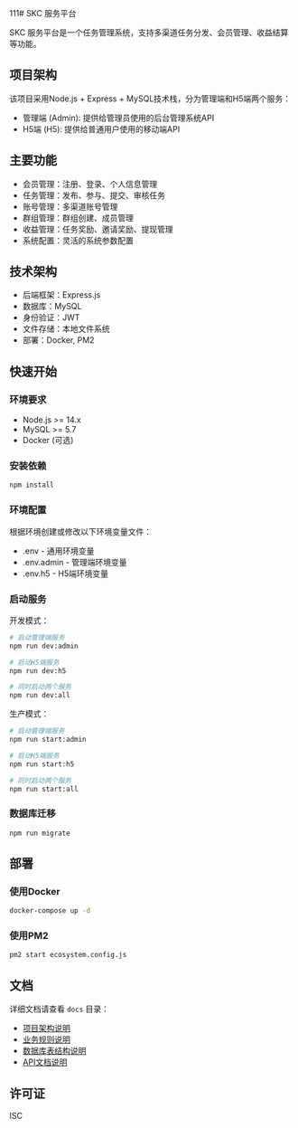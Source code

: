 111# SKC 服务平台

SKC 服务平台是一个任务管理系统，支持多渠道任务分发、会员管理、收益结算等功能。

## 项目架构

该项目采用Node.js + Express + MySQL技术栈，分为管理端和H5端两个服务：

- 管理端 (Admin): 提供给管理员使用的后台管理系统API
- H5端 (H5): 提供给普通用户使用的移动端API

## 主要功能

- 会员管理：注册、登录、个人信息管理
- 任务管理：发布、参与、提交、审核任务
- 账号管理：多渠道账号管理
- 群组管理：群组创建、成员管理
- 收益管理：任务奖励、邀请奖励、提现管理
- 系统配置：灵活的系统参数配置

## 技术架构

- 后端框架：Express.js
- 数据库：MySQL
- 身份验证：JWT
- 文件存储：本地文件系统
- 部署：Docker, PM2

## 快速开始

### 环境要求

- Node.js >= 14.x
- MySQL >= 5.7
- Docker (可选)

### 安装依赖

```bash
npm install
```

### 环境配置

根据环境创建或修改以下环境变量文件：
- .env - 通用环境变量
- .env.admin - 管理端环境变量
- .env.h5 - H5端环境变量

### 启动服务

开发模式：
```bash
# 启动管理端服务
npm run dev:admin

# 启动H5端服务
npm run dev:h5

# 同时启动两个服务
npm run dev:all
```

生产模式：
```bash
# 启动管理端服务
npm run start:admin

# 启动H5端服务
npm run start:h5

# 同时启动两个服务
npm run start:all
```

### 数据库迁移

```bash
npm run migrate
```

## 部署

### 使用Docker

```bash
docker-compose up -d
```

### 使用PM2

```bash
pm2 start ecosystem.config.js
```

## 文档

详细文档请查看 `docs` 目录：

- [项目架构说明](docs/architecture.md)
- [业务规则说明](docs/business-rules.md)
- [数据库表结构说明](docs/database.md)
- [API文档说明](docs/api.md)

## 许可证

ISC 